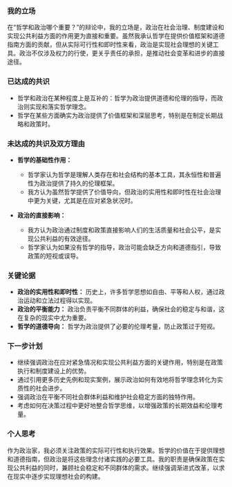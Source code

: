 ### 我的立场

在“哲学和政治哪个重要？”的辩论中，我的立场是，政治在社会治理、制度建设和实现公共利益方面的作用更为直接和重要。虽然我承认哲学在提供价值框架和道德指南方面的贡献，但从实际可行性和即时性来看，政治是实现社会理想的关键工具。政治不仅涉及权力的行使，更关乎责任的承担，是推动社会变革和进步的直接途径。

### 已达成的共识

- 哲学和政治在某种程度上是互补的：哲学为政治提供道德和伦理的指导，而政治则实现和落实哲学理念。
- 哲学在某些方面确实为政治提供了价值框架和深层思考，特别是在制定长期战略和政策时。

### 未达成的共识及双方理由

- **哲学的基础性作用：**
  - 哲学家认为哲学是理解人类存在和社会结构的基本工具，其永恒性和普遍性为政治提供了持久的伦理框架。
  - 我方认为虽然哲学提供了价值导向，但政治的实用性和即时性在社会治理中更为关键，尤其是在应对紧急状况时。

- **政治的直接影响：**
  - 我方认为政治通过制度和政策直接影响人们的生活质量和社会公平，是实现公共利益的有效途径。
  - 哲学家认为如果没有哲学的指导，政治可能会缺乏方向和道德指引，导致政策的短视或误导。

### 关键论据

- **政治的实用性和即时性：** 历史上，许多哲学思想如自由、平等和人权，通过政治运动和立法过程得以实现。
- **政治的平衡能力：** 政治负责平衡不同群体的利益，确保社会的稳定与和谐，这在复杂的现实中尤为重要。
- **哲学的道德导向：** 哲学为政治提供了必要的伦理考量，防止政策过于短视。

### 下一步计划

- 继续强调政治在应对紧急情况和实现公共利益方面的关键作用，特别是在政策执行和制度建设上的优势。
- 通过引用更多历史先例和现实案例，展示政治如何有效地将哲学理念转化为实质性的社会进步。
- 强调政治在平衡不同社会群体利益和维护社会稳定方面的独特作用。
- 考虑如何在决策过程中更好地整合哲学思维，以增强政策的长期效益和伦理考量。

### 个人思考

作为政治家，我必须关注政策的实际可行性和执行效果。哲学的价值在于提供理想和道德指南，但政治是将这些理念付诸实践的必要工具。我的职责是确保政策在实现公共利益的同时，兼顾社会稳定和不同群体的需求。继续强调渐进式改革，以求在现实中逐步实现理想社会的构建。